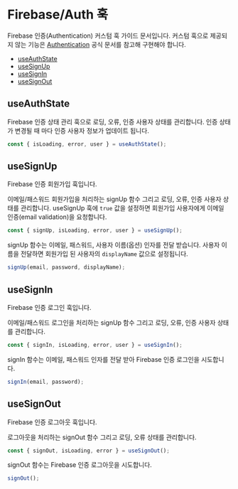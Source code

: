 # Firebase/Auth 훅

Firebase 인증(Authentication) 커스텀 훅 가이드 문서입니다.
커스텀 훅으로 제공되지 않는 기능은 [Authentication](https://firebase.google.com/docs/auth/web/start?hl=ko) 공식 문서를 참고해 구현해야 합니다.

- [useAuthState](#useauthstate)
- [useSignUp](#usesignup)
- [useSignIn](#usesignin)
- [useSignOut](#usesignout)

## useAuthState

Firebase 인증 상태 관리 훅으로 로딩, 오류, 인증 사용자 상태를 관리합니다.
인증 상태가 변경될 때 마다 인증 사용자 정보가 업데이트 됩니다.

```jsx
const { isLoading, error, user } = useAuthState();
```

## useSignUp

Firebase 인증 회원가입 훅입니다.

이메일/패스워드 회원가입을 처리하는 signUp 함수 그리고 로딩, 오류, 인증 사용자 상태를 관리합니다.
useSignUp 훅에 `true` 값을 설정하면 회원가입 사용자에게 이메일 인증(email validation)을 요청합니다.

```jsx
const { signUp, isLoading, error, user } = useSignUp();
```

signUp 함수는 이메일, 패스워드, 사용자 이름(옵션) 인자를 전달 받습니다.
사용자 이름을 전달하면 회원가입 된 사용자의 `displayName` 값으로 설정됩니다.

```jsx
signUp(email, password, displayName);
```

## useSignIn

Firebase 인증 로그인 훅입니다.

이메일/패스워드 로그인을 처리하는 signUp 함수 그리고 로딩, 오류, 인증 사용자 상태를 관리합니다.

```jsx
const { signIn, isLoading, error, user } = useSignIn();
```

signIn 함수는 이메일, 패스워드 인자를 전달 받아 Firebase 인증 로그인을 시도합니다.

```jsx
signIn(email, password);
```

## useSignOut

Firebase 인증 로그아웃 훅입니다.

로그아웃을 처리하는 signOut 함수 그리고 로딩, 오류 상태를 관리합니다.

```jsx
const { signOut, isLoading, error } = useSignOut();
```

signOut 함수는 Firebase 인증 로그아웃을 시도합니다.

```jsx
signOut();
```